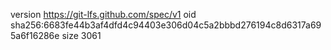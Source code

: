 version https://git-lfs.github.com/spec/v1
oid sha256:6683fe44b3af4dfd4c94403e306d04c5a2bbbd276194c8d6317a695a6f16286e
size 3061
